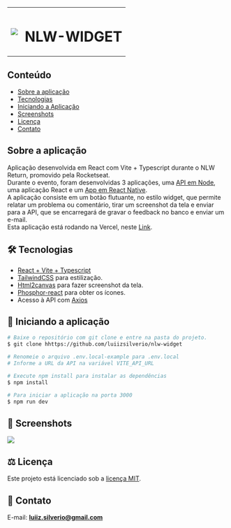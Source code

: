 <table>
  <tr>
    <td><img src="https://github.com/luiizsilverio/nlw-widget/blob/main/src/assets/bug.svg" /></td>
    <td><h1>NLW-WIDGET</h1></td>
  </tr>
</table>

## Conteúdo
* [Sobre a aplicação](#sobre-a-aplicação)
* [Tecnologias](#hammer_and_wrench-tecnologias)
* [Iniciando a Aplicação](#car-Iniciando-a-aplicação)
* [Screenshots](#camera_flash-screenshots)
* [Licença](#balance_scale-licença)
* [Contato](#email-contato)

## Sobre a aplicação
Aplicação desenvolvida em React com Vite + Typescript durante o NLW Return, promovido pela Rocketseat.<br />
Durante o evento, foram desenvolvidas 3 aplicações, uma [API em Node](https://github.com/luiizsilverio/nlw-prisma), uma aplicação React e um [App em React Native](https://github.com/luiizsilverio/nlw-mobile).<br />
A aplicação consiste em um botão flutuante, no estilo widget, que permite relatar um problema ou comentário, tirar um screenshot da tela e enviar para a API, que se encarregará de gravar o feedback no banco e enviar um e-mail.<br />
Esta aplicação está rodando na Vercel, neste [Link](https://nlw-widget-snowy.vercel.app).

## :hammer_and_wrench: Tecnologias
* <ins>React + Vite + Typescript</ins>
* <ins>TailwindCSS</ins> para estilização.
* <ins>Html2canvas</ins> para fazer screenshot da tela.
* <ins>Phosphor-react</ins> para obter os ícones.
* Acesso à API com <ins>Axios</ins>

## :car: Iniciando a aplicação
```bash
# Baixe o repositório com git clone e entre na pasta do projeto.
$ git clone hhttps://github.com/luiizsilverio/nlw-widget

# Renomeie o arquivo .env.local-example para .env.local
# Informe a URL da API na variável VITE_API_URL

# Execute npm install para instalar as dependências
$ npm install

# Para iniciar a aplicação na porta 3000
$ npm run dev
```

## :camera_flash: Screenshots
![](https://github.com/luiizsilverio/nlw-widget/blob/main/src/assets/nlw-widget.gif)

## :balance_scale: Licença
Este projeto está licenciado sob a [licença MIT](LICENSE).

## :email: Contato

E-mail: [**luiiz.silverio@gmail.com**](mailto:luiiz.silverio@gmail.com)
